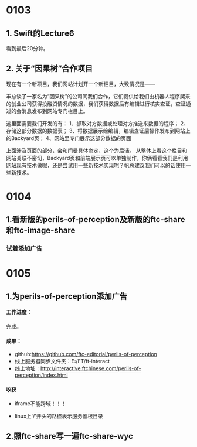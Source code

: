 # 0103

## 1. Swift的Lecture6
看到最后20分钟。

## 2. 关于“因果树”合作项目

现在有一个新项目，我们网站计划开一个新栏目，大致情况是——

丰总谈了一家名为“因果树”的公司同我们合作，它们提供给我们由机器人程序爬来的创业公司获得投融资情况的数据，我们获得数据后有编辑进行核实查证，查证通过的会消息发布到网站专门栏目上。

这里面需要我们开发的有：
1、抓取对方数据或处理对方推送来数据的程序；
2、存储这部分数据的数据表；
3、将数据展示给编辑，编辑查证后操作发布到网站上的Backyard页；
4、网站里专门展示这部分数据的页面

上面涉及页面的部分，会和闫曼具体商定，这个为后话。
从整体上看这个栏目和网站关联不密切，Backyard页和前端展示页可以单独制作，你俩看看我们是利用网站现有技术做呢，还是尝试用一些新技术实现呢？帆总建议我们可以的话使用一些新技术。

# 0104
## 1.看新版的perils-of-perception及新版的ftc-share和ftc-image-share

### 试着添加广告

# 0105
## 1.为perils-of-perception添加广告

#### 工作进度：
 完成。

#### 成果：

- github:<https://github.com/ftc-editorial/perils-of-perception>
- 线上服务器同步文件夹：E:/FT/ft-interact
- 线上地址：<http://interactive.ftchinese.com/perils-of-perception/index.html>

#### 收获
- iframe不能跨域！！！

- linux上'/'开头的路径表示服务器根目录

## 2.照ftc-share写一遍ftc-share-wyc


	 
	